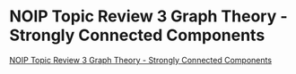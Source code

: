 # NOIP Topic Review 3 Graph Theory - Strongly Connected Components
[NOIP Topic Review 3 Graph Theory - Strongly Connected Components](https://aiwithcloud.com/2022/09/19/noip_topic_review_3_graph_theory___strongly_connected_components/)